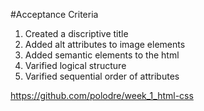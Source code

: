 #Acceptance Criteria

1. Created a discriptive title
2. Added alt attributes to image elements
3. Added semantic elements to the html
4. Varified logical structure
5. Varified sequential order of attributes

https://github.com/polodre/week_1_html-css 